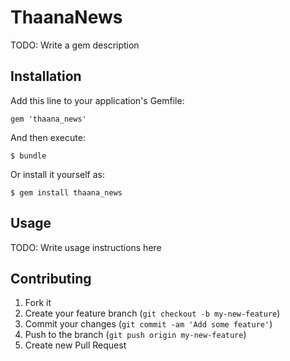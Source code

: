 # ThaanaNews

TODO: Write a gem description

## Installation

Add this line to your application's Gemfile:

    gem 'thaana_news'

And then execute:

    $ bundle

Or install it yourself as:

    $ gem install thaana_news

## Usage

TODO: Write usage instructions here

## Contributing

1. Fork it
2. Create your feature branch (`git checkout -b my-new-feature`)
3. Commit your changes (`git commit -am 'Add some feature'`)
4. Push to the branch (`git push origin my-new-feature`)
5. Create new Pull Request
